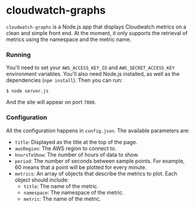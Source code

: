 # cloudwatch-graphs

`cloudwatch-graphs` is a Node.js app that displays Cloudwatch metrics on a clean and simple front end. At the moment, it only supports the retrieval of metrics using the namespace and the metric name.

### Running

You'll need to set your `AWS_ACCESS_KEY_ID` and `AWS_SECRET_ACCESS_KEY` environment variables. You'll also need Node.js installed, as well as the dependencies (`npm install`). Then you can run:

    $ node server.js

And the site will appear on port `7080`.

### Configuration

All the configuration happens in `config.json`. The available parameters are:

* `title`: Displayed as the title at the top of the page.
* `awsRegion`: The AWS region to connect to.
* `hoursToShow`: The number of hours of data to show.
* `period`: The number of seconds between sample points. For example, 60 means that a point will be plotted for every minute.
* `metrics`: An array of objects that describe the metrics to plot. Each object should include:
  * `title`: The name of the metric.
  * `namespace`: The namespace of the metric.
  * `metric`: The name of the metric.

